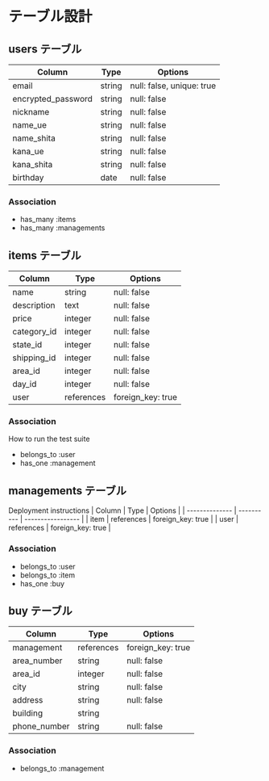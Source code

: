 # テーブル設計

## users テーブル

| Column               | Type   | Options                   |
| -------------------- | ------ | ------------------------- |
| email                | string | null: false, unique: true |
| encrypted_password   | string | null: false               |
| nickname             | string | null: false               |
| name_ue              | string | null: false               |
| name_shita           | string | null: false               |
| kana_ue              | string | null: false               |
| kana_shita           | string | null: false               |
| birthday             | date   | null: false               |

### Association

- has_many :items
- has_many :managements

## items テーブル

| Column      | Type       | Options           |
| ----------- | ---------- | ----------------- |
| name        | string     | null: false       |
| description | text       | null: false       |
| price       | integer    | null: false       |
| category_id | integer    | null: false       |
| state_id    | integer    | null: false       |
| shipping_id | integer    | null: false       |
| area_id     | integer    | null: false       |
| day_id      | integer    | null: false       |
| user        | references | foreign_key: true |

### Association

 How to run the test suite
- belongs_to :user
- has_one :management

## managements テーブル

Deployment instructions
| Column         | Type       | Options           |
| -------------- | ---------- | ----------------- |
| item           | references | foreign_key: true |
| user           | references | foreign_key: true |

### Association

- belongs_to :user
- belongs_to :item
- has_one :buy

## buy テーブル

| Column          | Type       | Options           |
| --------------- | ---------- | ----------------- |
| management      | references | foreign_key: true |
| area_number     | string     | null: false       |
| area_id         | integer    | null: false       |
| city            | string     | null: false       |
| address         | string     | null: false       |
| building        | string     |                   |
| phone_number    | string     | null: false       |

### Association

- belongs_to :management